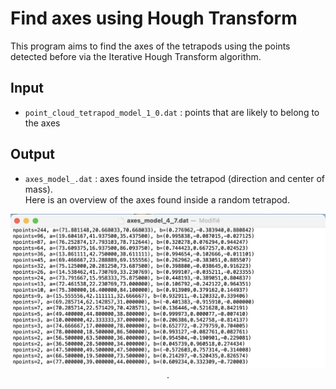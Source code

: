 # Find axes using Hough Transform 

This program aims to find the axes of the tetrapods using the points detected before via the Iterative Hough Transform algorithm.

## Input 

- `point_cloud_tetrapod_model_1_0.dat` : points that are likely to belong to the axes 

## Output 

- `axes_model_.dat` : axes found inside the tetrapod (direction and center of mass).  
Here is an overview of the axes found inside a random tetrapod.  

<p align="center">
    <img src="axes.png" alt="screenshot">. 
</p> 
